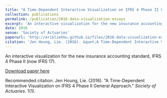 ```yaml
---
title: "A Time-Dependent Interactive Visualization on IFRS 4 Phase II General Approach"
collection: publications
permalink: /publication/2016-data-visualization-essays
excerpt: 'An interactive visualization for the new insurance accounting standard, IFRS 4 Phase II (now IFRS 17).'
date: 2016
venue: 'Society of Actuaries'
paperurl: 'http://erikliehku.github.io/files/2016-data-visualization-essays.pdf'
citation: 'Jen Houng, Lie. (2016). &quot;A Time-Dependent Interactive Visualization on IFRS 4 Phase II General Approach.&quot; <i>Society of Actuaries</i>. 1(1).'
---
```

An interactive visualization for the new insurance accounting standard, IFRS 4 Phase II (now IFRS 17).

[Download paper here](http://erikliehku.github.io/files/2016-data-visualization-essays.pdf)

Recommended citation: Jen Houng, Lie. (2016). "A Time-Dependent Interactive Visualization on IFRS 4 Phase II General Approach." <i>Society of Actuaries</i>. 1(1).
